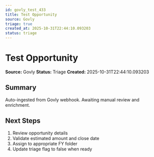 ```yaml
---
id: govly_test_433
title: Test Opportunity
source: Govly
triage: true
created_at: 2025-10-31T22:44:10.093203
status: triage
---
```


# Test Opportunity

**Source:** Govly
**Status:** Triage
**Created:** 2025-10-31T22:44:10.093203

## Summary

Auto-ingested from Govly webhook. Awaiting manual review and enrichment.

## Next Steps

1. Review opportunity details
2. Validate estimated amount and close date
3. Assign to appropriate FY folder
4. Update triage flag to false when ready
